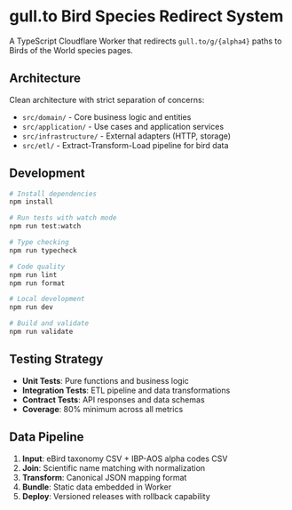 # gull.to Bird Species Redirect System

A TypeScript Cloudflare Worker that redirects `gull.to/g/{alpha4}` paths to Birds of the World species pages.

## Architecture

Clean architecture with strict separation of concerns:

- `src/domain/` - Core business logic and entities
- `src/application/` - Use cases and application services  
- `src/infrastructure/` - External adapters (HTTP, storage)
- `src/etl/` - Extract-Transform-Load pipeline for bird data

## Development

```bash
# Install dependencies
npm install

# Run tests with watch mode
npm run test:watch

# Type checking
npm run typecheck

# Code quality
npm run lint
npm run format

# Local development
npm run dev

# Build and validate
npm run validate
```

## Testing Strategy

- **Unit Tests**: Pure functions and business logic
- **Integration Tests**: ETL pipeline and data transformations
- **Contract Tests**: API responses and data schemas
- **Coverage**: 80% minimum across all metrics

## Data Pipeline

1. **Input**: eBird taxonomy CSV + IBP-AOS alpha codes CSV
2. **Join**: Scientific name matching with normalization
3. **Transform**: Canonical JSON mapping format
4. **Bundle**: Static data embedded in Worker
5. **Deploy**: Versioned releases with rollback capability